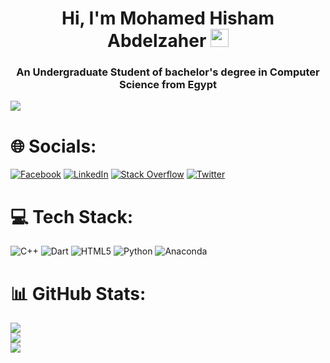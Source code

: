 <h1 align="center">Hi, I'm Mohamed Hisham Abdelzaher <img src="https://github.com/TheDudeThatCode/TheDudeThatCode/blob/master/Assets/Hi.gif" width="29px"></h1>
<h3 align="center">An Undergraduate Student of bachelor's degree in Computer Science from Egypt</h3>

[![](https://visitcount.itsvg.in/api?id=MH0386&icon=0&color=12)](https://visitcount.itsvg.in)

# 🌐 Socials:
[![Facebook](https://img.shields.io/badge/Facebook-%231877F2.svg?logo=Facebook&logoColor=white)](https://facebook.com/MH0386) 
[![LinkedIn](https://img.shields.io/badge/LinkedIn-%230077B5.svg?logo=linkedin&logoColor=white)](https://linkedin.com/in/MH0386) 
[![Stack Overflow](https://img.shields.io/badge/-Stackoverflow-FE7A16?logo=stack-overflow&logoColor=white)](https://stackoverflow.com/users/16603670) 
[![Twitter](https://img.shields.io/badge/Twitter-%231DA1F2.svg?logo=Twitter&logoColor=white)](https://twitter.com/MH0386) 

# 💻 Tech Stack:
![C++](https://img.shields.io/badge/c++-%2300599C.svg?style=flat&logo=c%2B%2B&logoColor=white) 
![Dart](https://img.shields.io/badge/dart-%230175C2.svg?style=flat&logo=dart&logoColor=white) 
![HTML5](https://img.shields.io/badge/html5-%23E34F26.svg?style=flat&logo=html5&logoColor=white) 
![Python](https://img.shields.io/badge/python-3670A0?style=flat&logo=python&logoColor=ffdd54) 
![Anaconda](https://img.shields.io/badge/Anaconda-%2344A833.svg?style=flat&logo=anaconda&logoColor=white) 

# 📊 GitHub Stats:
![](https://github-readme-stats.vercel.app/api?username=MH0386&theme=dark&hide_border=true&include_all_commits=true&count_private=true)<br/>
![](https://github-readme-streak-stats.herokuapp.com/?user=MH0386&theme=dark&hide_border=true)<br/>
![](https://github-readme-stats.vercel.app/api/top-langs/?username=MH0386&theme=dark&hide_border=true&include_all_commits=true&count_private=true&layout=compact)
